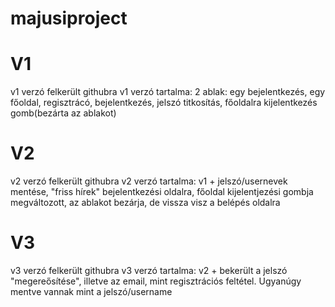 # majusiproject
# V1
v1 verzó felkerült githubra
v1 verzó tartalma: 2 ablak: egy bejelentkezés, egy főoldal, regisztrácó, bejelentkezés, jelszó titkosítás, főoldalra kijelentkezés gomb(bezárta az ablakot)

# V2 
v2 verzó felkerült githubra
v2 verzó tartalma: v1 + jelszó/usernevek mentése, "friss hírek" bejelentkezési oldalra, főoldal kijelentjezési gombja megváltozott, az ablakot bezárja, de vissza visz a belépés oldalra

# V3 
v3 verzó felkerült githubra
v3 verzó tartalma: v2 + bekerült a jelszó "megereősítése", illetve az email, mint regisztrációs feltétel. Ugyanúgy mentve vannak mint a jelszó/username 



